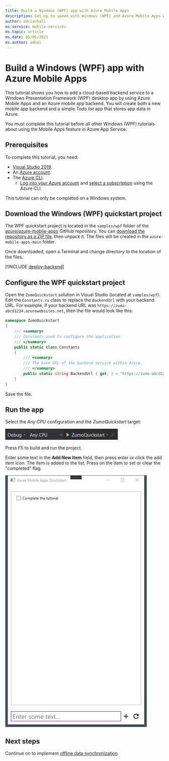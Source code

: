 ```yaml
---
title: Build a Windows (WPF) app with Azure Mobile Apps
description: Get up to speed with Windows (WPF) and Azure Mobile Apps with our tutorial.
author: adrianhall
ms.service: mobile-services
ms.topic: article
ms.date: 05/05/2021
ms.author: adhal
---
```


# Build a Windows (WPF) app with Azure Mobile Apps

This tutorial shows you how to add a cloud-based backend service to a Windows Presentation Framework (WPF) desktop app by using Azure Mobile Apps and an Azure mobile app backend.  You will create both a new mobile app backend and a simple *Todo list* app that stores app data in Azure.

You must complete this tutorial before all other Windows (WPF) tutorials about using the Mobile Apps feature in Azure App Service.

## Prerequisites

To complete this tutorial, you need:

* [Visual Studio 2019](/xamarin/get-started/installation/windows).
* An [Azure account](https://azure.microsoft.com/pricing/free-trial).
* The [Azure CLI](/cli/azure/install-azure-cli).
    * [Log into your Azure account](/cli/azure/authenticate-azure-cli) and [select a subscription](/cli/azure/manage-azure-subscriptions-azure-cli) using the Azure CLI.

This tutorial can only be completed on a Windows system.

## Download the Windows (WPF) quickstart project

The WPF quickstart project is located in the `samples/wpf` folder of the [azure/azure-mobile-apps](https://github.com/azure/azure-mobile-apps) GitHub repository.  You can [download the repository as a ZIP file](https://github.com/Azure/azure-mobile-apps/archive/main.zip), then unpack it.  The files will be created in the `azure-mobile-apps-main` folder.

Once downloaded, open a Terminal and change directory to the location of the files.

[!INCLUDE [deploy-backend](~/mobile-apps/azure-mobile-apps/includes/quickstart-deploy-backend.md)]

## Configure the WPF quickstart project

Open the `ZumoQuickstart` solution in Visual Studio (located at `samples/wpf`).  Edit the `Constants.cs` class to replace the `BackendUrl` with your backend URL.  For example, if your backend URL was `https://zumo-abcd1234.azurewebsites.net`, then the file would look like this:

``` csharp
namespace ZumoQuickstart
{
    /// <summary>
    /// Constants used to configure the application.
    /// </summary>
    public static class Constants
    {
        /// <summary>
        /// The base URL of the backend service within Azure.
        /// </summary>
        public static string BackendUrl { get; } = "https://zumo-abcd1234.azurewebsites.net";
    }
}
```

Save the file.

## Run the app

Select the _Any CPU_ configuration and the _ZumoQuickstart_ target:

![WPF Configuration](../../media/wpf-configuration.png)

Press F5 to build and run the project.

Enter some text in the **Add New Item** field, then press enter or click the add item icon.  The item is added to the list.  Press on the item to set or clear the "completed" flag.

![WPF Startup](../../media/wpf-startup.png)

## Next steps

Continue on to implement [offline data synchronization](./offline.md).
